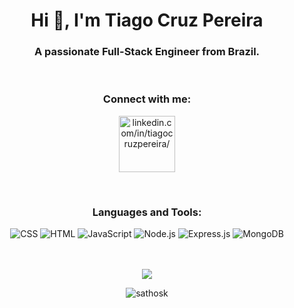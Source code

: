 <h1 align="center">Hi 👋, I'm Tiago Cruz Pereira</h1>
<h3 align="center">A passionate Full-Stack Engineer from Brazil.</h3>
<br>

<h3 align="center">Connect with me:</h3>

<p align="center">
  <a href="https://linkedin.com/in/tiagocruzpereira/" target=”_blank”>
    <img align="center" style="width: 90px" src="https://img.shields.io/badge/LinkedIn-0077B5?style=plastic&logo=linkedin&logoColor=white" alt="linkedin.com/in/tiagocruzpereira/">
  </a>
</p>
<br>
<h3 align="center">Languages and Tools:</h3>

<div align="center" style="display: inline_block" >
  <img aling="center" alt= "CSS" src="https://img.shields.io/badge/CSS3-1572B6?style=for-the-badge&logo=css3&logoColor=white">
  <img aling="center" alt= "HTML" src="https://img.shields.io/badge/HTML5-E34F26?style=for-the-badge&logo=html5&logoColor=white">
  <img aling="center" alt= "JavaScript" src="https://img.shields.io/badge/JavaScript-F7DF1E?style=for-the-badge&logo=javascript&logoColor=black">
  <img aling="center" alt= "Node.js" src="https://img.shields.io/badge/Node.js-43853D?style=for-the-badge&logo=node.js&logoColor=white">
  <img aling="center" alt= "Express.js" src="https://img.shields.io/badge/Express.js-404D59?style=for-the-badge">
  <img aling="center" alt= "MongoDB" src="https://img.shields.io/badge/mongodb-0b4a21?style=for-the-badge&logo=mongodb&logoColor=default">
</div>
<br><br>


<p align="center"><img align="center" src="https://github-readme-stats.vercel.app/api?username=Sathosk&show_icons=true&theme=highcontrast&include_all_commits=true&count_private=true"/></p>
<p align="center"><img align="center" src="https://github-readme-streak-stats.herokuapp.com/?user=sathosk&theme=highcontrast" alt="sathosk" /></p>
